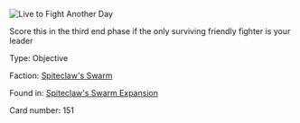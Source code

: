 
![Live to Fight Another Day](https://warhammerunderworlds.com/wp-content/uploads/sites/6/2018/02/151_ENG.png)

Score this in the third end phase if the only surviving friendly fighter is your leader

Type: Objective

Faction: [Spiteclaw's Swarm](/factions/spiteclaws-swarm.md)

Found in: [Spiteclaw's Swarm Expansion](/locations/spiteclaws-swarm-expansion.md)

Card number: 151
